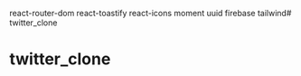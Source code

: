 react-router-dom
react-toastify
react-icons
moment
uuid
firebase
tailwind# twitter_clone
# twitter_clone
